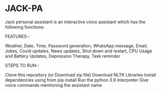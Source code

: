 # JACK-PA
Jack personal assistant is an interactive voice assistant which has the following functions:

FEATURES-:

Weather,
Date, Time,
Password generation,
WhatsApp message,
Email,
Jokes,
Covid updates,
News updates,
Shut down and restart,
CPU Usage and Battery Updates,
Depression Therapy,
Task reminder


STEPS TO RUN-:

Clone this repository (or Download zip file)
Download NLTK Libraries
Install dependencies using from pip install
Run the python 3.9 interpreter
Give voice commands mentioning the assistant name
